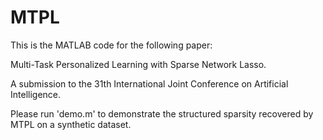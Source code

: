 # MTPL

This is the MATLAB code for the following paper: 

Multi-Task Personalized Learning with Sparse Network Lasso. 

A submission to the 31th International Joint Conference on Artificial Intelligence. 

Please run 'demo.m' to demonstrate the structured sparsity recovered by MTPL on a synthetic dataset.

